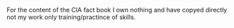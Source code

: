 For the content of the CIA fact book I own nothing and have copyed directly not my work only training/practince of skills.
